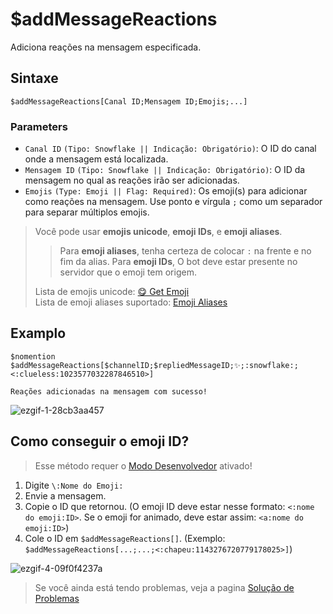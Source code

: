 # $addMessageReactions
Adiciona reações na mensagem especificada.

## Sintaxe
```
$addMessageReactions[Canal ID;Mensagem ID;Emojis;...]
```

### Parameters
- `Canal ID` `(Tipo: Snowflake || Indicação: Obrigatório)`: O ID do canal onde a mensagem está localizada.
- `Mensagem ID` `(Tipo: Snowflake || Indicação: Obrigatório)`: O ID da mensagem no qual as reações irão ser adicionadas.
- `Emojis` `(Type: Emoji || Flag: Required)`: Os emoji(s) para adicionar como reações na mensagem. Use ponto e vírgula `;` como um separador para separar múltiplos emojis.

> Você pode usar **emojis unicode**, **emoji IDs**, e **emoji aliases**.
> > Para **emoji aliases**, tenha certeza de colocar `:` na frente e no fim da alias.
> > Para **emoji IDs**, O bot deve estar presente no servidor que o emoji tem origem.
> 
> Lista de emojis unicode: [😋 Get Emoji](https://getemoji.com) \
> Lista de emoji aliases suportado: [Emoji Aliases](https://botdesignerdiscord.com/public/emoji_alias_list)

## Examplo
```
$nomention
$addMessageReactions[$channelID;$repliedMessageID;✨;:snowflake:;<:clueless:1023577032287846510>]

Reações adicionadas na mensagem com sucesso!
```
![ezgif-1-28cb3aa457](https://github.com/Kemi-Rawr/bdfd-wiki/assets/111205130/35ead963-a6f8-4278-a966-52b25486816b)


## Como conseguir o emoji ID?

> Esse método requer o [Modo Desenvolvedor](https://support.discord.com/hc/en-us/articles/206346498-Where-can-I-find-my-User-Server-Message-ID-) ativado!

1. Digite `\:Nome do Emoji:`
2. Envie a mensagem.
3. Copie o ID que retornou. (O emoji ID deve estar nesse formato: `<:nome do emoji:ID>`. Se o emoji for animado, deve estar assim: `<a:nome do emoji:ID>`)
4. Cole o ID em `$addMessageReactions[]`. (Exemplo: `$addMessageReactions[...;...;<:chapeu:1143276720779178025>]`)

![ezgif-4-09f0f4237a](https://github.com/Kemi-Rawr/bdfd-wiki/assets/111205130/c1e3cd50-6b8b-41cb-ab96-d7d563280296)


> Se você ainda está tendo problemas, veja a pagina [Solução de Problemas](../resources/troubleshooting.md#the-bot-fails-to-add-reactions) 
